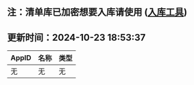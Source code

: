 ## 注：清单库已加密想要入库请使用 ([入库工具](https://github.com/BlankTMing/ManifestAutoUpdate/releases))

## 更新时间：2024-10-23 18:53:37
| AppID | 名称 | 类型  |
| :-------------------- | :----------------------------- | :----------- |
| 无 | 无 | 无 |
